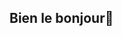 ## Bien le bonjour👋

<!--
**pierre-peyches/pierre-peyches** is a ✨ _special_ ✨ repository because its `README.md` (this file) appears on your GitHub profile.
Pour faciliter la création de ce fichier, il ya ce site de dispo https://gprm.itsvg.in/
Here are some ideas to get you started:

- 🔭 I’m currently working on ...
- 🌱 I’m currently learning ...
- 👯 I’m looking to collaborate on ...
- 🤔 I’m looking for help with ...
- 💬 Ask me about ...
- 📫 How to reach me: ...
- 😄 Pronouns: ...
- ⚡ Fun fact: ...
-->
